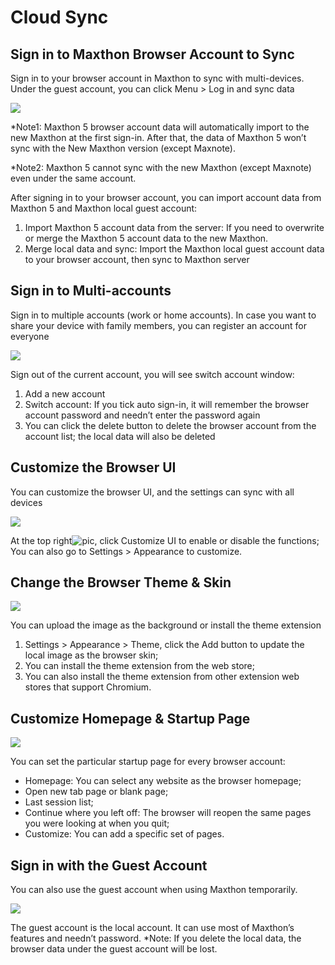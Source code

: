 # Cloud Sync

## Sign in to Maxthon Browser Account to Sync

Sign in to your browser account in Maxthon to sync with multi-devices. 
Under the guest account, you can click Menu > Log in and sync data

![](images/02-00.png)

*Note1: Maxthon 5 browser account data will automatically import to the new Maxthon at the first sign-in. After that, the data of Maxthon 5 won’t sync with the New Maxthon version (except Maxnote).

*Note2: Maxthon 5 cannot sync with the new Maxthon (except Maxnote) even under the same account.

After signing in to your browser account, you can import account data from Maxthon 5 and Maxthon local guest account:
1. Import Maxthon 5 account data from the server: If you need to overwrite or merge the Maxthon 5 account data to the new Maxthon.
2. Merge local data and sync: Import the Maxthon local guest account data to your browser account, then sync to Maxthon server

## Sign in to Multi-accounts

Sign in to multiple accounts (work or home accounts). In case you want to share your device with family members, you can register an account for everyone

![](images/02-01.png)

Sign out of the current account, you will see switch account window:

1. Add a new account
2. Switch account: If you tick auto sign-in, it will remember the browser account password and needn’t enter the password again
3. You can click the delete button to delete the browser account from the account list; the local data will also be deleted

## Customize the Browser UI

You can customize the browser UI, and the settings can sync with all devices

![](images/02-02.png)

At the top right![pic](zh/images/00-5.png), click Customize UI to enable or disable the functions;
You can also go to Settings > Appearance to customize.

## Change the Browser Theme & Skin

![](images/02-03.png)

You can upload the image as the background or install the theme extension

1. Settings > Appearance > Theme, click the Add button to update the local image as the browser skin;
2. You can install the theme extension from the web store;
3. You can also install the theme extension from other extension web stores that support Chromium.

## Customize Homepage & Startup Page

![](images/02-04.png)

You can set the particular startup page for every browser account:
- Homepage: You can select any website as the browser homepage;
- Open new tab page or blank page;
- Last session list;
- Continue where you left off: The browser will reopen the same pages you were looking at when you quit;
- Customize: You can add a specific set of pages.

## Sign in with the Guest Account

You can also use the guest account when using Maxthon temporarily.

![](images/02-05.png)

The guest account is the local account. It can use most of Maxthon’s features and needn’t password.
*Note: If you delete the local data, the browser data under the guest account will be lost.

